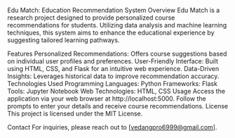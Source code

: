 Edu Match: Education Recommendation System
Overview
Edu Match is a research project designed to provide personalized course recommendations for students. Utilizing data analysis and machine learning techniques, this system aims to enhance the educational experience by suggesting tailored learning pathways.

Features
Personalized Recommendations: Offers course suggestions based on individual user profiles and preferences.
User-Friendly Interface: Built using HTML, CSS, and Flask for an intuitive web experience.
Data-Driven Insights: Leverages historical data to improve recommendation accuracy.
Technologies Used
Programming Languages: Python
Frameworks: Flask
Tools: Jupyter Notebook
Web Technologies: HTML, CSS
Usage
Access the application via your web browser at http://localhost:5000.
Follow the prompts to enter your details and receive course recommendations.
License
This project is licensed under the MIT License.

Contact
For inquiries, please reach out to [vedangpro6999@gmail.com].
